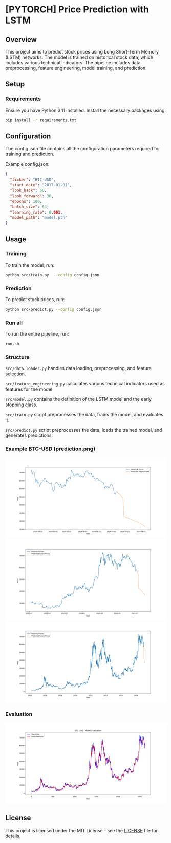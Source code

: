 # [PYTORCH] Price Prediction with LSTM

## Overview

This project aims to predict stock prices using Long Short-Term Memory (LSTM) networks.
The model is trained on historical stock data, which includes various technical indicators.
The pipeline includes data preprocessing, feature engineering, model training, and prediction.

## Setup

### Requirements

Ensure you have Python 3.11 installed. Install the necessary packages using:

```bash
pip install -r requirements.txt
```

## Configuration

The config.json file contains all the configuration parameters required for training and prediction.

Example config.json:

```json
{
  "ticker": "BTC-USD",
  "start_date": "2017-01-01",
  "look_back": 60,
  "look_forward": 30,
  "epochs": 100,
  "batch_size": 64,
  "learning_rate": 0.001,
  "model_path": "model.pth"
}
```

## Usage

### Training

To train the model, run:

```bash
python src/train.py  --config config.json
```

### Prediction

To predict stock prices, run:

```bash
python src/predict.py --config config.json
```

### Run all

To run the entire pipeline, run:

```bash
run.sh
```

### Structure

`src/data_loader.py` handles data loading, preprocessing, and feature selection.

`src/feature_engineering.py` calculates various technical indicators used as features for the model.

`src/model.py` contains the definition of the LSTM model and the early stopping class.

`src/train.py` script preprocesses the data, trains the model, and evaluates it.

`src/predict.py` script preprocesses the data, loads the trained model, and generates predictions.

### Example BTC-USD (prediction.png)

![BTC-USD 90 chart](png/90_days.png)
![BTC-USD 365 chart](png/365_days.png)
![BTC-USD full chart](png/full.png)

### Evaluation

![Evaluation](png/evaluation.png)

## License

This project is licensed under the MIT License - see the [LICENSE](LICENSE) file for details.
